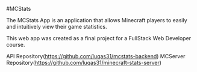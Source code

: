#MCStats

The MCStats App is an application that allows Minecraft players to easily and intuitively view their game statistics.

This web app was created as a final project for a FullStack Web Developer course.

API Repository(https://github.com/luqas31/mcstats-backend)
MCServer Repository(https://github.com/luqas31/minecraft-stats-server)

